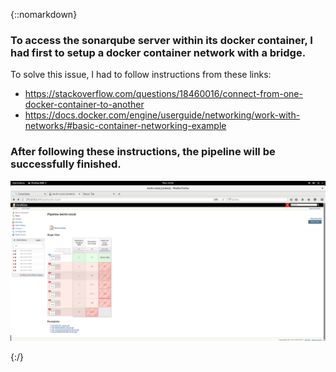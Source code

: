 {::nomarkdown}
    <div class="container">
    <h3>To access the sonarqube server within its docker container, I had first to setup a docker container network with a bridge.</h3>
    To solve this issue, I had to follow instructions from these links:
    <div class="block two first">
    <ul>
    <li>https://stackoverflow.com/questions/18460016/connect-from-one-docker-container-to-another</li> <li>https://docs.docker.com/engine/userguide/networking/work-with-networks/#basic-container-networking-example</li>
    </ul>
    </div>
    <div class="block two first">
             <h3>After following these instructions, the pipeline will be successfully finished.</h3>
             <div class="wrap">
             <img src="https://raw.githubusercontent.com/MaxReinerFullStack/jenkins_docker_pipeline_tutorial1/master/documentation/VirtualBox_Debian%20for%20Android%20Development_04_12_2017_15_41_59.png" style="max-width:100%;" />
        </div>
 </div>
	{:/}
